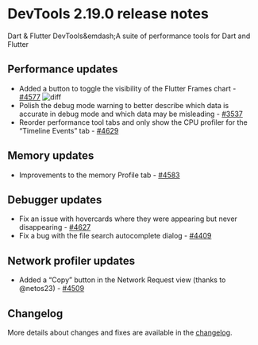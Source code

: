 # DevTools 2.19.0 release notes

Dart & Flutter DevTools&emdash;A suite of performance tools
for Dart and Flutter

## Performance updates

* Added a button to toggle the visibility of the Flutter Frames
  chart - [#4577](https://github.com/flutter/devtools/pull/4577) 
  ![diff]({{site.url}}/development/tools/devtools/release-notes/images-2.19.0/4577.png "Flutter Frames")
* Polish the debug mode warning to better describe which data
  is accurate in debug mode and which data may be misleading -
  [#3537](https://github.com/flutter/devtools/pull/3537) 
* Reorder performance tool tabs and only show the CPU profiler
  for the “Timeline Events” tab -
  [#4629](https://github.com/flutter/devtools/pull/4629) 

## Memory updates

* Improvements to the memory Profile tab -
  [#4583](https://github.com/flutter/devtools/pull/4583)

## Debugger updates

* Fix an issue with hovercards where they were appearing
  but never disappearing -
  [#4627](https://github.com/flutter/devtools/pull/4627) 
* Fix a bug with the file search autocomplete dialog -
  [#4409](https://github.com/flutter/devtools/pull/4409) 

## Network profiler updates

* Added a “Copy” button in the Network Request view
  (thanks to @netos23) -
  [#4509](https://github.com/flutter/devtools/pull/4509) 

## Changelog

More details about changes and fixes are available in the
[changelog](https://github.com/flutter/devtools/blob/master/CHANGELOG.md#2190).
